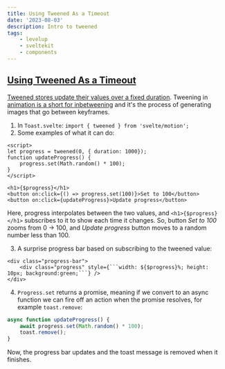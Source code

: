 ```yaml
---
title: Using Tweened As a Timeout
date: '2023-08-03'
description: Intro to tweened
tags:
    - levelup
    - sveltekit
    - components
---
```


## [Using Tweened As a Timeout](https://levelup.video/tutorials/building-svelte-components/using-tweened-as-a-timeout)

[Tweened stores update their values over a fixed duration](https://svelte.dev/docs/svelte-motion#tweened). Tweening in [animation is a short for inbetweening](https://www.adobe.com/uk/creativecloud/video/discover/tweening.html) and it's the process of generating images that go between keyframes.

1. In `Toast.svelte`: `import { tweened } from 'svelte/motion';`
2. Some examples of what it can do:

```
<script>
let progress = tweened(0, { duration: 1000});
function updateProgress() {
    progress.set(Math.random() * 100);
}
</script>

<h1>{$progress}</h1>
<button on:click={() => progress.set(100)}>Set to 100</button>
<button on:click={updateProgress}>Update progress</button>
```

Here, progress interpolates between the two values, and `<h1>{$progress}</h1>` subscribes to it to show each time it changes. So, button _Set to 100_ zooms from 0 -> 100, and _Update progress_ button moves to a random number less than 100.

3. A surprise progress bar based on subscribing to the tweened value:

````
<div class="progress-bar">
	<div class="progress" style={```width: ${$progress}%; height: 10px; background:green;```} />
</div>
````

4. `Progress.set` returns a promise, meaning if we convert to an async function we can fire off an action when the promise resolves, for example `toast.remove`:

```javascript
async function updateProgress() {
	await progress.set(Math.random() * 100);
	toast.remove();
}
```

Now, the progress bar updates and the toast message is removed when it finishes.

